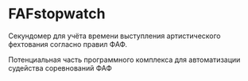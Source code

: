 # FAFstopwatch
Секундомер для учёта времени выступления артистического фехтования согласно правил ФАФ.

Потенциальная часть программного комплекса для автоматизации судейства соревнований ФАФ
